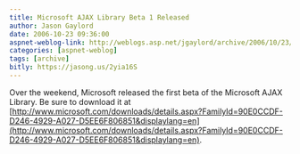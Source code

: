 ```yaml
---
title: Microsoft AJAX Library Beta 1 Released
author: Jason Gaylord
date: 2006-10-23 09:36:00
aspnet-weblog-link: http://weblogs.asp.net/jgaylord/archive/2006/10/23/Microsoft-AJAX-Library-Beta-1-Released.aspx
categories: [aspnet-weblog]
tags: [archive]
bitly: https://jasong.us/2yia16S
---
```


Over the weekend, Microsoft released the first beta of the Microsoft AJAX Library. Be sure to download it at [http://www.microsoft.com/downloads/details.aspx?FamilyId=90E0CCDF-D246-4929-A027-D5EE6F806851&displaylang=en](http://www.microsoft.com/downloads/details.aspx?FamilyId=90E0CCDF-D246-4929-A027-D5EE6F806851&displaylang=en).